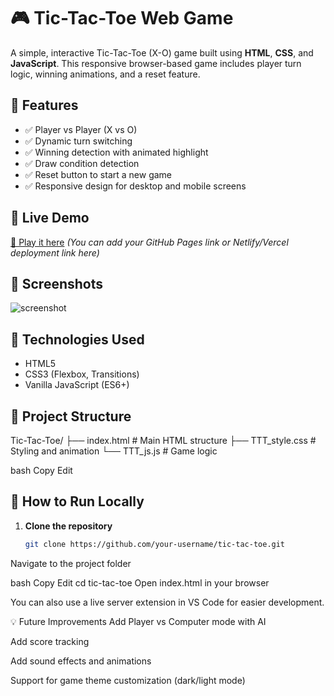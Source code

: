 # 🎮 Tic-Tac-Toe Web Game

A simple, interactive Tic-Tac-Toe (X-O) game built using **HTML**, **CSS**, and **JavaScript**. This responsive browser-based game includes player turn logic, winning animations, and a reset feature.

## 🌟 Features

- ✅ Player vs Player (X vs O)
- ✅ Dynamic turn switching
- ✅ Winning detection with animated highlight
- ✅ Draw condition detection
- ✅ Reset button to start a new game
- ✅ Responsive design for desktop and mobile screens

## 🚀 Live Demo

[🔗 Play it here](#) *(You can add your GitHub Pages link or Netlify/Vercel deployment link here)*

## 📸 Screenshots

![screenshot](https://via.placeholder.com/800x400.png?text=Tic-Tac-Toe+Screenshot)

## 🧩 Technologies Used

- HTML5
- CSS3 (Flexbox, Transitions)
- Vanilla JavaScript (ES6+)

## 📁 Project Structure

Tic-Tac-Toe/
├── index.html # Main HTML structure
├── TTT_style.css # Styling and animation
└── TTT_js.js # Game logic

bash
Copy
Edit

## 🔧 How to Run Locally

1. **Clone the repository**
   ```bash
   git clone https://github.com/your-username/tic-tac-toe.git
Navigate to the project folder

bash
Copy
Edit
cd tic-tac-toe
Open index.html in your browser

You can also use a live server extension in VS Code for easier development.


💡 Future Improvements
Add Player vs Computer mode with AI

Add score tracking

Add sound effects and animations

Support for game theme customization (dark/light mode)
